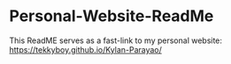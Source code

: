 # Personal-Website-ReadMe

This ReadME serves as a fast-link to my personal website: https://tekkyboy.github.io/Kylan-Parayao/

